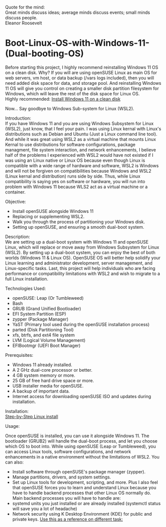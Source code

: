 Quote for the mind:    
Great minds discuss ideas; average minds discuss events; small minds discuss people.    
Eleanor Roosevelt

# Boot-Linux-OS-with-Windows-11-(Dual-booting-OS)
Before starting this project, I highly recommend reinstalling Windows 11 OS on a clean disk. Why? If you will are using openSUSE Linux as main OS for web servers, vm host, or data backup (/vars logs included), then you will need added disk space for data, and storage pool. And reinstalling Windows 11 OS will give you control on creating a smaller disk partition filesystem for Windows, which will leave the rest of the disk space for Linux OS.   
Highly recommended: [Install Windows 11 on a clean disk](https://github.com/axruffin2055/How-to-install-Windows-11-on-a-clean-disk)

Now...
Say goodbye to Windows Sub-system for Linux (WSL2).

Introduction:    
If you have Windows 11 and you are using Windows Subsystem for Linux (WSL2), just know, that I feel your pain. I was using Linux kernal 
with Linux's distributions such as Debian and Ubuntu (Just a Linux command line tool). And while it was great using WSL2 as a virtual machine
that mounts Linux Kernal to use distributions for software configurations, package managment, file system interaction, and network enhancements,
I believe half of the problems I experienced with WSL2 would have not existed if I was using an Linux native or Linux OS because even though
Linux is compatible with a wide range of hardware and software, WSL2 is Windows and will not be forgiven on compatibilities because Windows and WSL2
(Linux kernal and distribution) runs side by side. Thus, while Linux compatibility is saying yes on software or hardware, you will run into  
problem with Windows 11 because WLS2 act as a virtual machine or a container.

Objective:
- Install openSUSE alongside Windows 11
- Replacing or supplementing WSL2.
- Walk you through the process of partitioning your Windows disk.
- Setting up openSUSE, and ensuring a smooth dual-boot system.


Description:    
We are setting up a dual-boot system with Windows 11 and openSUSE Linux, which will replace or move away from Windows Subsystem for Linux (WSL2). By setting up a dual-boot system, you can enjoy the best of both worlds (Windows 11 & Linux OS). OpenSUSE OS will better help solidify your Linux learning and administrator development, server management, and Linux-specific tasks. Last, this project will help individuals who are facing performance or compatibility limitations with WSL2 and wish to migrate to a full Linux installation.


Technologies Used: 
- openSUSE: Leap (Or Tumbleweed)
- Bash
- GRUB           (Grand Unified Bootloader)
- EFI System Partition (ESP)
- zypper         (Package Manager)
- YaST           (Primary tool used during the openSUSE installation process)
- parted         (Disk Partitioning Tool)
- xfs, btrfs, and ext4 file system
- LVM            (Logical Volume Management)
- EFIBootmgr     (UEFI Boot Manager)

Prerequisites:
- Windows 11 already installed.
- A 2 GHz dual-core processor or better.
- 4 GB system memory or more.
- 25 GB of free hard drive space or more.
- USB installer media for openSUSE.
- A backup of important data.
- Internet access for downloading openSUSE ISO and updates during installation.

Installation:  
[Step-by-Step Linux install](https://github.com/axruffin2055/Dual-booting-Operating-System-_-Linux-OS-with-Windows-11-OS/blob/main/Step-by-Step%20install%20openSUSE%20OS%20dual%20booting%20with%20Windows%2011)  

Usage:

Once openSUSE is installed, you can use it alongside Windows 11. The bootloader (GRUB2) will handle the dual-boot process, and let you choose which OS to boot into. While using openSUSE (Leap or Tumbleweed), you can access Linux tools, software configurations, and network enhancements in a native environment without the limitations of WSL2.
You can also:
- Install software through openSUSE's package manager (zypper).
- Manage partitions, drivers, and system settings.
- Set up Linux tools for development, scripting, and more.
Plus I also feel that openSUSE forces you to learn and understand Linux because you have to handle backend processes that other Linux OS normally do.
Main backend processes you will have to handle are:
- systemd units you just installed or are already installed (systemctl status <packageName> will save you a lot of headache)
- Network security using K Desktop Environment (KDE) for public and private keys.
[Use this as a reference on different task: ](https://github.com/axruffin2055/Linux-System-Admin-Task-Reference)
